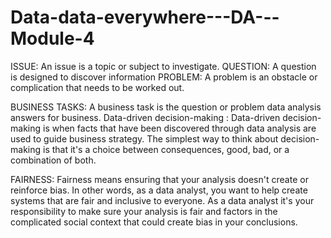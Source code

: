 # Data-data-everywhere---DA---Module-4

ISSUE: An issue is a topic or subject to investigate.
QUESTION:  A question is designed to discover information 
PROBLEM:  A problem is an obstacle or complication that needs to be worked out.

BUSINESS TASKS: A business task is the question or problem data analysis answers for business.
Data-driven decision-making : Data-driven decision-making is when facts that have been discovered through data analysis are used to guide business strategy. The simplest way to think about decision-making is that it's a choice between consequences, good, bad, or a combination of both.


FAIRNESS: Fairness means ensuring that your analysis doesn't create or reinforce bias. In other words, as a data analyst, you want to help create systems that are fair and inclusive to everyone. As a data analyst it's your responsibility to make sure your analysis is fair and factors in the complicated social context that could create bias in your conclusions. 
